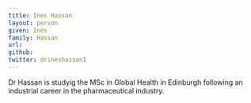 ```yaml
---
title: Ines Hassan
layout: person
given: Inès
family: Hassan
url: 
github: 
twitter: drineshassan1
---
```


Dr Hassan is studyig the MSc in Global Health in Edinburgh following an industrial career in the pharmaceutical industry.
